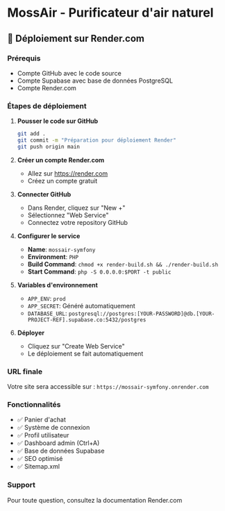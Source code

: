# MossAir - Purificateur d'air naturel

## 🚀 Déploiement sur Render.com

### Prérequis
- Compte GitHub avec le code source
- Compte Supabase avec base de données PostgreSQL
- Compte Render.com

### Étapes de déploiement

1. **Pousser le code sur GitHub**
   ```bash
   git add .
   git commit -m "Préparation pour déploiement Render"
   git push origin main
   ```

2. **Créer un compte Render.com**
   - Allez sur https://render.com
   - Créez un compte gratuit

3. **Connecter GitHub**
   - Dans Render, cliquez sur "New +"
   - Sélectionnez "Web Service"
   - Connectez votre repository GitHub

4. **Configurer le service**
   - **Name**: `mossair-symfony`
   - **Environment**: `PHP`
   - **Build Command**: `chmod +x render-build.sh && ./render-build.sh`
   - **Start Command**: `php -S 0.0.0.0:$PORT -t public`

5. **Variables d'environnement**
   - `APP_ENV`: `prod`
   - `APP_SECRET`: Généré automatiquement
   - `DATABASE_URL`: `postgresql://postgres:[YOUR-PASSWORD]@db.[YOUR-PROJECT-REF].supabase.co:5432/postgres`

6. **Déployer**
   - Cliquez sur "Create Web Service"
   - Le déploiement se fait automatiquement

### URL finale
Votre site sera accessible sur : `https://mossair-symfony.onrender.com`

### Fonctionnalités
- ✅ Panier d'achat
- ✅ Système de connexion
- ✅ Profil utilisateur
- ✅ Dashboard admin (Ctrl+A)
- ✅ Base de données Supabase
- ✅ SEO optimisé
- ✅ Sitemap.xml

### Support
Pour toute question, consultez la documentation Render.com
